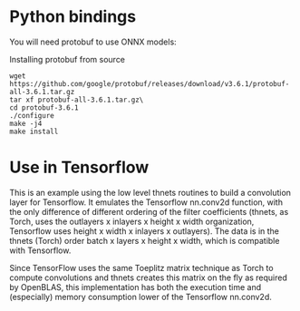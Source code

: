 # Python bindings

You will need protobuf to use ONNX models:

Installing protobuf from source
		
```
wget https://github.com/google/protobuf/releases/download/v3.6.1/protobuf-all-3.6.1.tar.gz
tar xf protobuf-all-3.6.1.tar.gz\
cd protobuf-3.6.1
./configure			
make -j4
make install
```



# Use in Tensorflow

This is an example using the low level thnets routines to build a convolution
layer for Tensorflow. It emulates the Tensorflow nn.conv2d function, with the
only difference of different ordering of the filter coefficients (thnets, as
Torch, uses the outlayers x inlayers x height x width organization, Tensorflow
uses height x width x inlayers x outlayers). The data is in the thnets (Torch)
order batch x layers x height x width, which is compatible with Tensorflow.

Since TensorFlow uses the same Toeplitz matrix technique as Torch to compute
convolutions and thnets creates this matrix on the fly as required by OpenBLAS,
this implementation has both the execution time and (especially) memory consumption
lower of the Tensorflow nn.conv2d.
